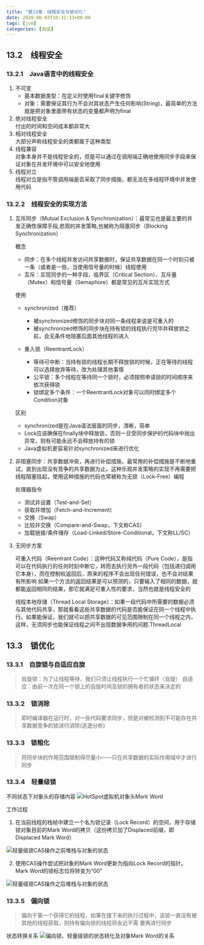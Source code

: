```yaml
---
title: "第13章　线程安全与锁优化"
date: 2020-06-03T10:32:33+08:00
tags: [jvm]
categories: [阅读]
---
```


## 13.2　线程安全
### 13.2.1　Java语言中的线程安全
1. 不可变
   - 基本数据类型：在定义时使用final关键字修饰
   - 对象：需要保证其行为不会对其状态产生任何影响(String)，最简单的方法就是把对象里面带有状态的变量都声明为final
2. 绝对线程安全  
付出的时间和空间成本都非常大
3. 相对线程安全  
大部分声称线程安全的类都属于这种类型
4. 线程兼容  
对象本身并不是线程安全的，但是可以通过在调用端正确地使用同步手段来保证对象在并发环境中可以安全地使用
5. 线程对立  
线程对立是指不管调用端是否采取了同步措施，都无法在多线程环境中并发使用代码
### 13.2.2　线程安全的实现方法
1. 互斥同步（Mutual Exclusion & Synchronization）：最常见也是最主要的并发正确性保障手段,悲观的并发策略,也被称为阻塞同步（Blocking Synchronization）

   概念
     - 同步：在多个线程并发访问共享数据时，保证共享数据在同一个时刻只被一条（或者是一些，当使用信号量的时候）线程使用
     - 互斥：实现同步的一种手段，临界区（Critical Section）、互斥量（Mutex）和信号量（Semaphore）都是常见的互斥实现方式 

   使用
   - synchronized（推荐）
     - 被synchronized修饰的同步块对同一条线程来说是可重入的
     - 被synchronized修饰的同步块在持有锁的线程执行完毕并释放锁之前，会无条件地阻塞后面其他线程的进入

   - 重入锁（ReentrantLock）
     - 等待可中断：当持有锁的线程长期不释放锁的时候，正在等待的线程可以选择放弃等待，改为处理其他事情
     - 公平锁：多个线程在等待同一个锁时，必须按照申请锁的时间顺序来依次获得锁
     - 锁绑定多个条件：一个ReentrantLock对象可以同时绑定多个Condition对象

   区别
   - synchronized是在Java语法层面的同步，清晰，简单
   - Lock应该确保在finally块中释放锁，否则一旦受同步保护的代码块中抛出异常，则有可能永远不会释放持有的锁
   - Java虚拟机更容易针对synchronized来进行优化

2. 非阻塞同步：共享数据冲突，再进行补偿措施，最常用的补偿措施是不断地重试，直到出现没有竞争的共享数据为止。这种乐观并发策略的实现不再需要把线程阻塞挂起，使用这种措施的代码也常被称为无锁（Lock-Free）编程

   处理器指令
   - 测试并设置（Test-and-Set）
   - 获取并增加（Fetch-and-Increment）
   - 交换（Swap）
   - 比较并交换（Compare-and-Swap，下文称CAS）
   - 加载链接/条件储存（Load-Linked/Store-Conditional，下文称LL/SC）

3. 无同步方案
   
   可重入代码（Reentrant Code）：这种代码又称纯代码（Pure Code），是指可以在代码执行的任何时刻中断它，转而去执行另外一段代码（包括递归调用它本身），而在控制权返回后，原来的程序不会出现任何错误，也不会对结果有所影响
      如果一个方法的返回结果是可以预测的，只要输入了相同的数据，就都能返回相同的结果，那它就满足可重入性的要求，当然也就是线程安全的

   线程本地存储（Thread Local Storage）：如果一段代码中所需要的数据必须与其他代码共享，那就看看这些共享数据的代码是否能保证在同一个线程中执行。如果能保证，我们就可以把共享数据的可见范围限制在同一个线程之内，这样，无须同步也能保证线程之间不出现数据争用的问题.ThreadLocal

## 13.3　锁优化
### 13.3.1　自旋锁与自适应自旋
>自旋锁：为了让线程等待，我们只须让线程执行一个忙循环（自旋）
>自适应：由前一次在同一个锁上的自旋时间及锁的拥有者的状态来决定的

### 13.3.2　锁消除
>即时编译器在运行时，对一些代码要求同步，但是对被检测到不可能存在共享数据竞争的锁进行消除(逃逸分析)
### 13.3.3　锁粗化
>将同步块的作用范围限制得尽量小——只在共享数据的实际作用域中才进行同步
### 13.3.4　轻量级锁
不同状态下对象头的存储内容
![](/images/read/jvm/13-1.jpg "HotSpot虚拟机对象头Mark Word")

工作过程
1. 在当前线程的栈帧中建立一个名为锁记录（Lock Record）的空间，用于存储锁对象目前的Mark Word的拷贝（这份拷贝加了Displaced前缀，即Displaced Mark Word）
   
![](/images/read/jvm/13-3.jpg "轻量级锁CAS操作之前堆栈与对象的状态")

2. 使用CAS操作尝试把对象的Mark Word更新为指向Lock Record的指针。Mark Word的锁标志位将转变为“00”
   
![](/images/read/jvm/13-4.jpg "轻量级锁CAS操作之后堆栈与对象的状态")


### 13.3.5　偏向锁
>偏向于第一个获得它的线程，如果在接下来的执行过程中，该锁一直没有被其他的线程获取，则持有偏向锁的线程将永远不需
要再进行同步

状态转换关系
![](/images/read/jvm/13-5.jpg "偏向锁、轻量级锁的状态转化及对象Mark Word的关系")